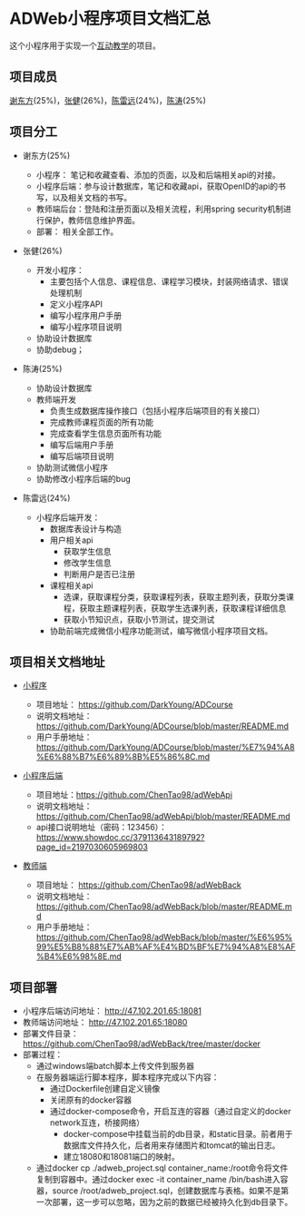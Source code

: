 # ADWeb小程序项目文档汇总

这个小程序用于实现一个[互动教学](https://github.com/2019-web/project_mini_edu)的项目。

## 项目成员
[谢东方](https://github.com/zhaoyangyingmu)(25%)，[张健](https://github.com/DarkYoung)(26%)，[陈雷远](https://github.com/radarcly)(24%)，[陈涛](https://github.com/ChenTao98)(25%)

## 项目分工
* 谢东方(25%)
    - 小程序： 笔记和收藏查看、添加的页面，以及和后端相关api的对接。
    - 小程序后端：参与设计数据库，笔记和收藏api，获取OpenID的api的书写，以及相关文档的书写。
    - 教师端后台：登陆和注册页面以及相关流程，利用spring security机制进行保护，教师信息维护界面。
    - 部署： 相关全部工作。
* 张健(26%)
    - 开发小程序：
        * 主要包括个人信息、课程信息、课程学习模块，封装网络请求、错误处理机制
        * 定义小程序API
        * 编写小程序用户手册
        * 编写小程序项目说明
    - 协助设计数据库
    - 协助debug； 

* 陈涛(25%)
    - 协助设计数据库
    - 教师端开发
        * 负责生成数据库操作接口（包括小程序后端项目的有关接口）
        * 完成教师课程页面的所有功能
        * 完成查看学生信息页面所有功能
        * 编写后端用户手册
        * 编写后端项目说明
    - 协助测试微信小程序
    - 协助修改小程序后端的bug
* 陈雷远(24%) 
    - 小程序后端开发：
        * 数据库表设计与构造
        * 用户相关api
            + 获取学生信息
            + 修改学生信息
            + 判断用户是否已注册
        * 课程相关api
            + 选课，获取课程分类，获取课程列表，获取主题列表，获取分类课程，获取主题课程列表，获取学生选课列表，获取课程详细信息
            + 获取小节知识点，获取小节测试，提交测试
        * 协助前端完成微信小程序功能测试，编写微信小程序项目文档。



## 项目相关文档地址

* [小程序](https://github.com/DarkYoung/ADCourse)
    - 项目地址： https://github.com/DarkYoung/ADCourse
    - 说明文档地址： https://github.com/DarkYoung/ADCourse/blob/master/README.md
    - 用户手册地址： https://github.com/DarkYoung/ADCourse/blob/master/%E7%94%A8%E6%88%B7%E6%89%8B%E5%86%8C.md

* [小程序后端](https://github.com/ChenTao98/adWebApi)
    - 项目地址：https://github.com/ChenTao98/adWebApi
    - 说明文档地址：https://github.com/ChenTao98/adWebApi/blob/master/README.md
    - api接口说明地址（密码：123456）：https://www.showdoc.cc/379113643189792?page_id=2197030605969803

* [教师端](https://github.com/ChenTao98/adWebBack)
    - 项目地址： https://github.com/ChenTao98/adWebBack
    - 说明文档地址：https://github.com/ChenTao98/adWebBack/blob/master/README.md
    - 用户手册地址：https://github.com/ChenTao98/adWebBack/blob/master/%E6%95%99%E5%B8%88%E7%AB%AF%E4%BD%BF%E7%94%A8%E8%AF%B4%E6%98%8E.md

## 项目部署
* 小程序后端访问地址： http://47.102.201.65:18081
* 教师端访问地址： http://47.102.201.65:18080 
* 部署文件目录： https://github.com/ChenTao98/adWebBack/tree/master/docker
* 部署过程：
    - 通过windows端batch脚本上传文件到服务器
    - 在服务器端运行脚本程序，脚本程序完成以下内容：
        * 通过Dockerfile创建自定义镜像
        * 关闭原有的docker容器
        * 通过docker-compose命令，开启互连的容器（通过自定义的docker network互连，桥接网络）
            - docker-compose中挂载当前的db目录，和static目录。前者用于数据库文件持久化，后者用来存储图片和tomcat的输出日志。
            - 建立18080和18081端口的映射。
    - 通过docker cp ./adweb_project.sql container_name:/root命令将文件复制到容器中。通过docker exec -it container_name /bin/bash进入容器，source /root/adweb_project.sql，创建数据库与表格。如果不是第一次部署，这一步可以忽略，因为之前的数据已经被持久化到db目录下。

